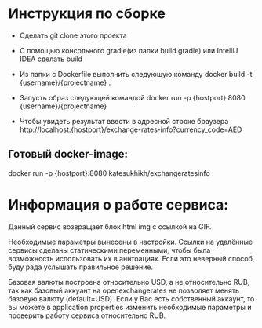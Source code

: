 # Инструкция по сборке

- Сделать git clone этого проекта

- С помощью консольного gradle(из папки build.gradle) или IntelliJ IDEA сделать build

- Из папки с Dockerfile выполнить следующую команду
docker build -t {username}/{projectname} .

- Запусть образ следующей командой
docker run -p {hostport}:8080 {username}/{projectname}

- Чтобы увидеть результат ввести в адресной строке браузера
http://localhost:{hostport}/exchange-rates-info?currency_code=AED

## Готовый docker-image:
docker run -p {hostport}:8080 katesukhikh/exchangeratesinfo


# Информация о работе сервиса:

Данный сервис возвращает блок html img с ссылкой на GIF.

Необходимые параметры вынесены в настройки. Ссылки на удалённые сервисы сделаны статическими переменными, чтобы была возможность использовать их в аннтоациях. Если это неверный способ, буду рада услышать правильное решение.

Базовая валюты построена относительно USD, а не относительно RUB, так как базовый аккуант на openexchangerates не позволяет менять базовую валюту (default=USD). 
Если у Вас есть собственный аккаунт, то вы можете в application.properties изменить необходимые параметры и проверить работу сервиса относительно RUB.
